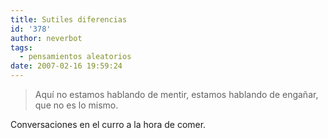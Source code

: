 ```yaml
---
title: Sutiles diferencias
id: '378'
author: neverbot
tags:
  - pensamientos aleatorios
date: 2007-02-16 19:59:24
---
```


> Aquí no estamos hablando de mentir, estamos hablando de engañar, que no es lo mismo.

Conversaciones en el curro a la hora de comer.